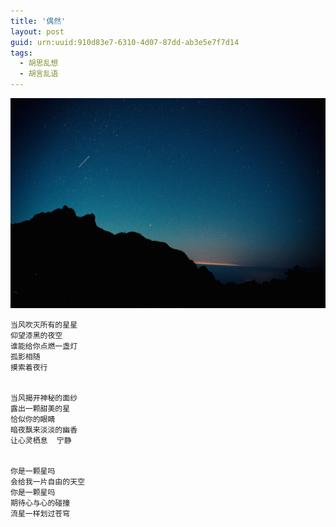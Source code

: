 ```yaml
---
title: '偶然'
layout: post
guid: urn:uuid:910d83e7-6310-4d07-87dd-ab3e5e7f7d14
tags:
  - 胡思乱想
  - 胡言乱语
---
```



[![](/media/files/2008/03/28/Occasionally.png)](http://7vikpt.com1.z0.glb.clouddn.com/Occasionally.png)

```
当风吹灭所有的星星
仰望漆黑的夜空
谁能给你点燃一盏灯
孤影相随
摸索着夜行


当风揭开神秘的面纱
露出一颗甜美的星
恰似你的眼睛
暗夜飘来淡淡的幽香
让心灵栖息  宁静


你是一颗星吗
会给我一片自由的天空
你是一颗星吗
期待心与心的碰撞
流星一样划过苍穹
```
